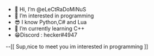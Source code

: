 - 👋 Hi, I’m @eLeCtRaDoMiNuS
- 👀 I’m interested in programming
- 😎 I know Python,C# and Lua
- 🌱 I’m currently learning C++
- 😁Discord : hecker#4947


--[[
Sup,nice to meet you im interested in programming
]]

